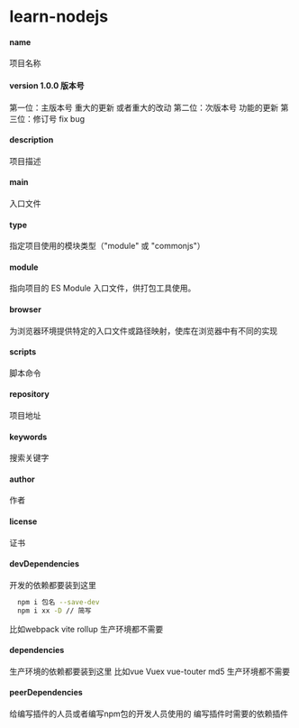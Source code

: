 # learn-nodejs

#### name

项目名称

#### version 1.0.0 版本号

第一位：主版本号 重大的更新 或者重大的改动
第二位：次版本号 功能的更新
第三位：修订号 fix bug

#### description

项目描述

#### main

入口文件

#### type

指定项目使用的模块类型（"module" 或 "commonjs"）

#### module

指向项目的 ES Module 入口文件，供打包工具使用。

#### browser

为浏览器环境提供特定的入口文件或路径映射，使库在浏览器中有不同的实现

#### scripts

脚本命令

#### repository

项目地址

#### keywords

搜索关键字

#### author

作者

#### license

证书

#### devDependencies

开发的依赖都要装到这里

```sh
  npm i 包名 --save-dev
  npm i xx -D // 简写
```

比如webpack vite rollup 生产环境都不需要

#### dependencies

生产环境的依赖都要装到这里
比如vue Vuex vue-touter md5 生产环境都不需要

#### peerDependencies

给编写插件的人员或者编写npm包的开发人员使用的
编写插件时需要的依赖插件